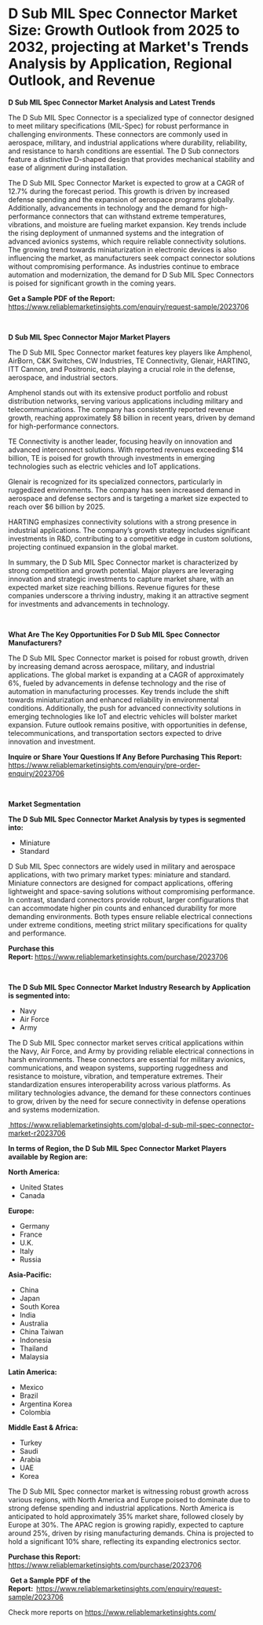 <p><h1>D Sub MIL Spec Connector Market Size: Growth Outlook from 2025 to 2032, projecting at Market's Trends Analysis by Application, Regional Outlook, and Revenue</h1></p><p><strong>D Sub MIL Spec Connector Market Analysis and Latest Trends</strong></p>
<p><p>The D Sub MIL Spec Connector is a specialized type of connector designed to meet military specifications (MIL-Spec) for robust performance in challenging environments. These connectors are commonly used in aerospace, military, and industrial applications where durability, reliability, and resistance to harsh conditions are essential. The D Sub connectors feature a distinctive D-shaped design that provides mechanical stability and ease of alignment during installation.</p><p>The D Sub MIL Spec Connector Market is expected to grow at a CAGR of 12.7% during the forecast period. This growth is driven by increased defense spending and the expansion of aerospace programs globally. Additionally, advancements in technology and the demand for high-performance connectors that can withstand extreme temperatures, vibrations, and moisture are fueling market expansion. Key trends include the rising deployment of unmanned systems and the integration of advanced avionics systems, which require reliable connectivity solutions. The growing trend towards miniaturization in electronic devices is also influencing the market, as manufacturers seek compact connector solutions without compromising performance. As industries continue to embrace automation and modernization, the demand for D Sub MIL Spec Connectors is poised for significant growth in the coming years.</p></p>
<p><strong>Get a Sample PDF of the Report:&nbsp;</strong> <a href="https://www.reliablemarketinsights.com/enquiry/request-sample/2023706?utm_campaign=3556&utm_medium=2&utm_source=Github&utm_content=ia&utm_term=29032025&utm_id=d-sub-mil-spec-connector">https://www.reliablemarketinsights.com/enquiry/request-sample/2023706</a></p>
<p>&nbsp;</p>
<p><strong>D Sub MIL Spec Connector Major Market Players</strong></p>
<p><p>The D Sub MIL Spec Connector market features key players like Amphenol, AirBorn, C&K Switches, CW Industries, TE Connectivity, Glenair, HARTING, ITT Cannon, and Positronic, each playing a crucial role in the defense, aerospace, and industrial sectors.</p><p>Amphenol stands out with its extensive product portfolio and robust distribution networks, serving various applications including military and telecommunications. The company has consistently reported revenue growth, reaching approximately $8 billion in recent years, driven by demand for high-performance connectors.</p><p>TE Connectivity is another leader, focusing heavily on innovation and advanced interconnect solutions. With reported revenues exceeding $14 billion, TE is poised for growth through investments in emerging technologies such as electric vehicles and IoT applications.</p><p>Glenair is recognized for its specialized connectors, particularly in ruggedized environments. The company has seen increased demand in aerospace and defense sectors and is targeting a market size expected to reach over $6 billion by 2025.</p><p>HARTING emphasizes connectivity solutions with a strong presence in industrial applications. The company’s growth strategy includes significant investments in R&D, contributing to a competitive edge in custom solutions, projecting continued expansion in the global market.</p><p>In summary, the D Sub MIL Spec Connector market is characterized by strong competition and growth potential. Major players are leveraging innovation and strategic investments to capture market share, with an expected market size reaching billions. Revenue figures for these companies underscore a thriving industry, making it an attractive segment for investments and advancements in technology.</p></p>
<p>&nbsp;</p>
<p><strong>What Are The Key Opportunities For D Sub MIL Spec Connector Manufacturers?</strong></p>
<p><p>The D Sub MIL Spec Connector market is poised for robust growth, driven by increasing demand across aerospace, military, and industrial applications. The global market is expanding at a CAGR of approximately 6%, fueled by advancements in defense technology and the rise of automation in manufacturing processes. Key trends include the shift towards miniaturization and enhanced reliability in environmental conditions. Additionally, the push for advanced connectivity solutions in emerging technologies like IoT and electric vehicles will bolster market expansion. Future outlook remains positive, with opportunities in defense, telecommunications, and transportation sectors expected to drive innovation and investment.</p></p>
<p><strong>Inquire or Share Your Questions If Any Before Purchasing This Report:</strong> <a href="https://www.reliablemarketinsights.com/enquiry/pre-order-enquiry/2023706?utm_campaign=3556&utm_medium=2&utm_source=Github&utm_content=ia&utm_term=29032025&utm_id=d-sub-mil-spec-connector">https://www.reliablemarketinsights.com/enquiry/pre-order-enquiry/2023706</a></p>
<p>&nbsp;</p>
<p><strong>Market Segmentation</strong></p>
<p><strong>The D Sub MIL Spec Connector Market Analysis by types is segmented into:</strong></p>
<p><ul><li>Miniature</li><li>Standard</li></ul></p>
<p><p>D Sub MIL Spec connectors are widely used in military and aerospace applications, with two primary market types: miniature and standard. Miniature connectors are designed for compact applications, offering lightweight and space-saving solutions without compromising performance. In contrast, standard connectors provide robust, larger configurations that can accommodate higher pin counts and enhanced durability for more demanding environments. Both types ensure reliable electrical connections under extreme conditions, meeting strict military specifications for quality and performance.</p></p>
<p><strong>Purchase this Report:&nbsp;</strong><a href="https://www.reliablemarketinsights.com/purchase/2023706?utm_campaign=3556&utm_medium=2&utm_source=Github&utm_content=ia&utm_term=29032025&utm_id=d-sub-mil-spec-connector">https://www.reliablemarketinsights.com/purchase/2023706</a></p>
<p>&nbsp;</p>
<p><strong>The D Sub MIL Spec Connector Market Industry Research by Application is segmented into:</strong></p>
<p><ul><li>Navy</li><li>Air Force</li><li>Army</li></ul></p>
<p><p>The D Sub MIL Spec connector market serves critical applications within the Navy, Air Force, and Army by providing reliable electrical connections in harsh environments. These connectors are essential for military avionics, communications, and weapon systems, supporting ruggedness and resistance to moisture, vibration, and temperature extremes. Their standardization ensures interoperability across various platforms. As military technologies advance, the demand for these connectors continues to grow, driven by the need for secure connectivity in defense operations and systems modernization.</p></p>
<p><a href="https://www.reliablemarketinsights.com/global-d-sub-mil-spec-connector-market-r2023706?utm_campaign=3556&utm_medium=2&utm_source=Github&utm_content=ia&utm_term=29032025&utm_id=d-sub-mil-spec-connector">&nbsp;https://www.reliablemarketinsights.com/global-d-sub-mil-spec-connector-market-r2023706</a></p>
<p><strong>In terms of Region, the D Sub MIL Spec Connector Market Players available by Region are:</strong></p>
<p>
    <p> <strong> North America: </strong>
        <ul>
            <li>United States</li>
            <li>Canada</li>
        </ul>
        </p> 
    <p> <strong> Europe: </strong>
        <ul>
            <li>Germany</li>
            <li>France</li>
            <li>U.K.</li>
            <li>Italy</li>
            <li>Russia</li>
        </ul>
        </p> 
    <p> <strong> Asia-Pacific: </strong>
        <ul>
            <li>China</li>
            <li>Japan</li>
            <li>South Korea</li>
            <li>India</li>
            <li>Australia</li>
            <li>China Taiwan</li>
            <li>Indonesia</li>
            <li>Thailand</li>
            <li>Malaysia</li>
        </ul>
        </p> 
    <p> <strong> Latin America: </strong>
        <ul>
            <li>Mexico</li>
            <li>Brazil</li>
            <li>Argentina Korea</li>
            <li>Colombia</li>
        </ul>
        </p> 
    <p> <strong> Middle East & Africa: </strong>
        <ul>
            <li>Turkey</li>
            <li>Saudi</li>
            <li>Arabia</li>
            <li>UAE</li>
            <li>Korea</li>
        </ul>
    </p>
    </p>
<p><p>The D Sub MIL Spec connector market is witnessing robust growth across various regions, with North America and Europe poised to dominate due to strong defense spending and industrial applications. North America is anticipated to hold approximately 35% market share, followed closely by Europe at 30%. The APAC region is growing rapidly, expected to capture around 25%, driven by rising manufacturing demands. China is projected to hold a significant 10% share, reflecting its expanding electronics sector.</p></p>
<p><strong>Purchase this Report: </strong><a href="https://www.reliablemarketinsights.com/purchase/2023706?utm_campaign=3556&utm_medium=2&utm_source=Github&utm_content=ia&utm_term=29032025&utm_id=d-sub-mil-spec-connector">https://www.reliablemarketinsights.com/purchase/2023706</a></p>
<p>&nbsp;<strong>Get a Sample PDF of the Report:&nbsp;&nbsp;</strong><a href="https://www.reliablemarketinsights.com/enquiry/request-sample/2023706?utm_campaign=3556&utm_medium=2&utm_source=Github&utm_content=ia&utm_term=29032025&utm_id=d-sub-mil-spec-connector">https://www.reliablemarketinsights.com/enquiry/request-sample/2023706</a></p>
<p><strong></strong></p>
<p>Check more reports on <a href="https://www.reliablemarketinsights.com/?utm_campaign=3556&utm_medium=2&utm_source=Github&utm_content=ia&utm_term=29032025&utm_id=d-sub-mil-spec-connector">https://www.reliablemarketinsights.com/</a></p>